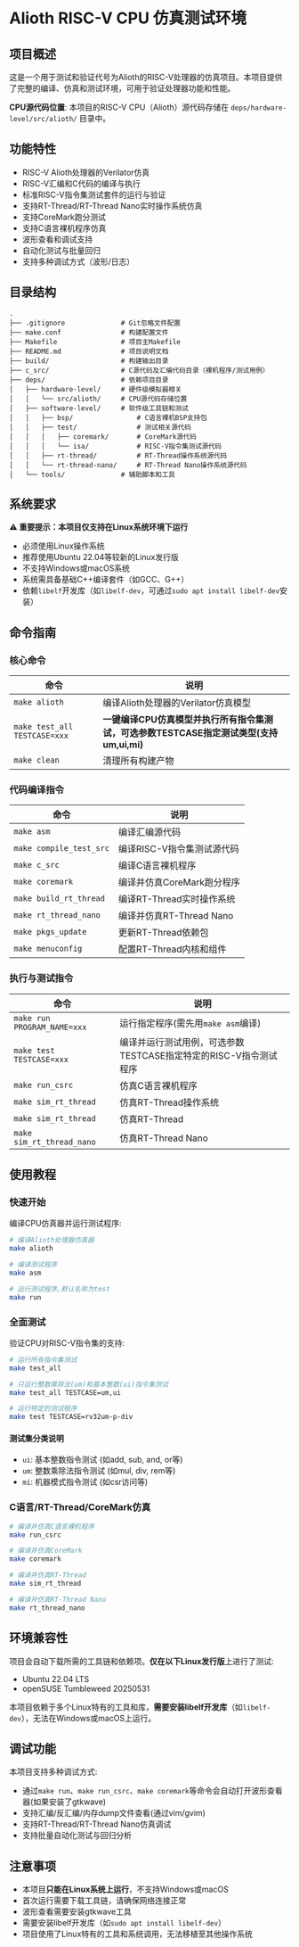 # Alioth RISC-V CPU 仿真测试环境

## 项目概述

这是一个用于测试和验证代号为Alioth的RISC-V处理器的仿真项目。本项目提供了完整的编译、仿真和测试环境，可用于验证处理器功能和性能。

**CPU源代码位置**: 本项目的RISC-V CPU（Alioth）源代码存储在 `deps/hardware-level/src/alioth/` 目录中。

## 功能特性

- RISC-V Alioth处理器的Verilator仿真
- RISC-V汇编和C代码的编译与执行
- 标准RISC-V指令集测试套件的运行与验证
- 支持RT-Thread/RT-Thread Nano实时操作系统仿真
- 支持CoreMark跑分测试
- 支持C语言裸机程序仿真
- 波形查看和调试支持
- 自动化测试与批量回归
- 支持多种调试方式（波形/日志）

## 目录结构

```
.
├── .gitignore              # Git忽略文件配置
├── make.conf               # 构建配置文件
├── Makefile                # 项目主Makefile
├── README.md               # 项目说明文档
├── build/                  # 构建输出目录
├── c_src/                  # C源代码及汇编代码目录（裸机程序/测试用例）
├── deps/                   # 依赖项目目录
│   ├── hardware-level/     # 硬件级模拟器相关
│   │   └── src/alioth/     # CPU源代码存储位置
│   ├── software-level/     # 软件级工具链和测试
│   │   ├── bsp/                # C语言裸机BSP支持包
│   │   ├── test/               # 测试相关源代码
│   │   │   ├── coremark/       # CoreMark源代码
│   │   │   └── isa/            # RISC-V指令集测试源代码
│   │   ├── rt-thread/          # RT-Thread操作系统源代码
│   │   └── rt-thread-nano/     # RT-Thread Nano操作系统源代码
│   └── tools/              # 辅助脚本和工具
```

## 系统要求

**⚠️ 重要提示：本项目仅支持在Linux系统环境下运行**

- 必须使用Linux操作系统
- 推荐使用Ubuntu 22.04等较新的Linux发行版
- 不支持Windows或macOS系统
- 系统需具备基础C++编译套件（如GCC、G++）
- 依赖`libelf`开发库（如`libelf-dev`，可通过`sudo apt install libelf-dev`安装）

## 命令指南

### 核心命令

| 命令 | 说明 |
|------|------|
| `make alioth` | 编译Alioth处理器的Verilator仿真模型 |
| `make test_all TESTCASE=xxx` | **一键编译CPU仿真模型并执行所有指令集测试，可选参数TESTCASE指定测试类型(支持um,ui,mi)** |
| `make clean` | 清理所有构建产物 |

### 代码编译指令

| 命令 | 说明 |
|------|------|
| `make asm` | 编译汇编源代码 |
| `make compile_test_src` | 编译RISC-V指令集测试源代码 |
| `make c_src` | 编译C语言裸机程序 |
| `make coremark` | 编译并仿真CoreMark跑分程序 |
| `make build_rt_thread` | 编译RT-Thread实时操作系统 |
| `make rt_thread_nano` | 编译并仿真RT-Thread Nano |
| `make pkgs_update` | 更新RT-Thread依赖包 |
| `make menuconfig` | 配置RT-Thread内核和组件 |

### 执行与测试指令

| 命令 | 说明 |
|------|------|
| `make run PROGRAM_NAME=xxx` | 运行指定程序(需先用`make asm`编译) |
| `make test TESTCASE=xxx` | 编译并运行测试用例，可选参数TESTCASE指定特定的RISC-V指令测试程序 |
| `make run_csrc` | 仿真C语言裸机程序 |
| `make sim_rt_thread` | 仿真RT-Thread操作系统 |
| `make sim_rt_thread` | 仿真RT-Thread |
| `make sim_rt_thread_nano` | 仿真RT-Thread Nano |

## 使用教程

### 快速开始

编译CPU仿真器并运行测试程序:

```bash
# 编译Alioth处理器仿真器
make alioth

# 编译测试程序
make asm

# 运行测试程序,默认名称为test
make run
```

### 全面测试

验证CPU对RISC-V指令集的支持:

```bash
# 运行所有指令集测试
make test_all

# 只运行整数乘除法(um)和基本整数(ui)指令集测试
make test_all TESTCASE=um,ui

# 运行特定的测试程序
make test TESTCASE=rv32um-p-div
```

#### 测试集分类说明

- `ui`: 基本整数指令测试 (如add, sub, and, or等)
- `um`: 整数乘除法指令测试 (如mul, div, rem等)
- `mi`: 机器模式指令测试 (如csr访问等)

### C语言/RT-Thread/CoreMark仿真

```bash
# 编译并仿真C语言裸机程序
make run_csrc

# 编译并仿真CoreMark
make coremark

# 编译并仿真RT-Thread
make sim_rt_thread

# 编译并仿真RT-Thread Nano
make rt_thread_nano
```

## 环境兼容性

项目会自动下载所需的工具链和依赖项。**仅在以下Linux发行版**上进行了测试:

- Ubuntu 22.04 LTS
- openSUSE Tumbleweed 20250531

本项目依赖于多个Linux特有的工具和库，**需要安装libelf开发库**（如`libelf-dev`），无法在Windows或macOS上运行。

## 调试功能

本项目支持多种调试方式:

- 通过`make run`、`make run_csrc`、`make coremark`等命令会自动打开波形查看器(如果安装了gtkwave)
- 支持汇编/反汇编/内存dump文件查看(通过vim/gvim)
- 支持RT-Thread/RT-Thread Nano仿真调试
- 支持批量自动化测试与回归分析

## 注意事项

- 本项目**只能在Linux系统上运行**，不支持Windows或macOS
- 首次运行需要下载工具链，请确保网络连接正常
- 波形查看需要安装gtkwave工具
- 需要安装libelf开发库（如`sudo apt install libelf-dev`）
- 项目使用了Linux特有的工具和系统调用，无法移植至其他操作系统